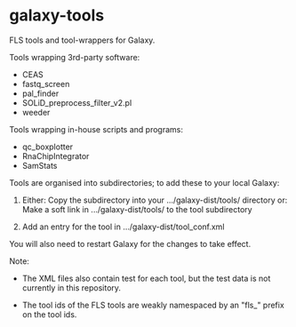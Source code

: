 galaxy-tools
============

FLS tools and tool-wrappers for Galaxy.

Tools wrapping 3rd-party software:

 * CEAS
 * fastq_screen
 * pal_finder
 * SOLiD_preprocess_filter_v2.pl
 * weeder

Tools wrapping in-house scripts and programs:

 * qc_boxplotter
 * RnaChipIntegrator
 * SamStats

Tools are organised into subdirectories; to add these to your local
Galaxy:

1. Either:
   Copy the subdirectory into your .../galaxy-dist/tools/ directory
   or:
   Make a soft link in .../galaxy-dist/tools/ to the tool subdirectory
   
2. Add an entry for the tool in .../galaxy-dist/tool_conf.xml

You will also need to restart Galaxy for the changes to take effect.

Note:

 * The XML files also contain test for each tool, but the test data is not
   currently in this repository.

 * The tool ids of the FLS tools are weakly namespaced by an "fls_" prefix
   on the tool ids.